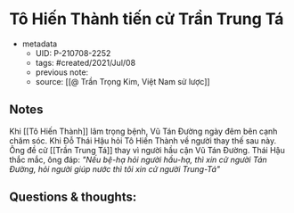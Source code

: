 # Tô Hiến Thành tiến cử Trần Trung Tá

- metadata
	- UID: P-210708-2252
	- tags: #created/2021/Jul/08
	- previous note: 
	- source: [[@ Trần Trọng Kim, Việt Nam sử lược]]

## Notes
Khi [[Tô Hiến Thành]] lâm trọng bệnh, Vũ Tán Đường ngày đêm bên cạnh chăm sóc. Khi Đỗ Thái Hậu hỏi Tô Hiến Thành về người thay thế sau này. Ông đề cử [[Trần Trung Tá]] thay vì người hầu cận Vũ Tán Đường. Thái Hậu thắc mắc, ông đáp: _"Nếu bệ-hạ hỏi người hầu-hạ, thì xin cử người Tán Đường, hỏi người giúp nước thì tôi xin cử người Trung-Tá"_

## Questions & thoughts:

